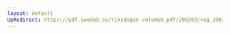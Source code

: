 ```yaml
---
layout: default
UpRedirect: https://pdf.swedeb.se/riksdagen-volumeG-pdf/200203/reg_200203/reg_200203_0184.pdf
---
```

